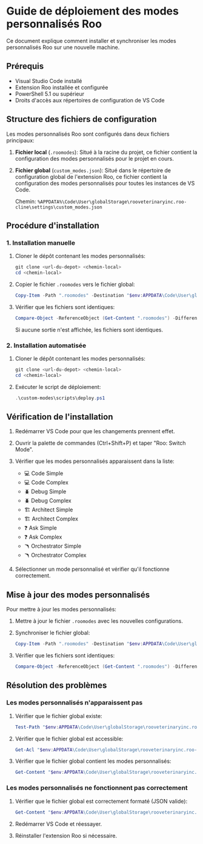# Guide de déploiement des modes personnalisés Roo

Ce document explique comment installer et synchroniser les modes personnalisés Roo sur une nouvelle machine.

## Prérequis

- Visual Studio Code installé
- Extension Roo installée et configurée
- PowerShell 5.1 ou supérieur
- Droits d'accès aux répertoires de configuration de VS Code

## Structure des fichiers de configuration

Les modes personnalisés Roo sont configurés dans deux fichiers principaux:

1. **Fichier local** (`.roomodes`): Situé à la racine du projet, ce fichier contient la configuration des modes personnalisés pour le projet en cours.

2. **Fichier global** (`custom_modes.json`): Situé dans le répertoire de configuration global de l'extension Roo, ce fichier contient la configuration des modes personnalisés pour toutes les instances de VS Code.

   Chemin: `%APPDATA%\Code\User\globalStorage\rooveterinaryinc.roo-cline\settings\custom_modes.json`

## Procédure d'installation

### 1. Installation manuelle

1. Cloner le dépôt contenant les modes personnalisés:
   ```powershell
   git clone <url-du-depot> <chemin-local>
   cd <chemin-local>
   ```

2. Copier le fichier `.roomodes` vers le fichier global:
   ```powershell
   Copy-Item -Path ".roomodes" -Destination "$env:APPDATA\Code\User\globalStorage\rooveterinaryinc.roo-cline\settings\custom_modes.json" -Force
   ```

3. Vérifier que les fichiers sont identiques:
   ```powershell
   Compare-Object -ReferenceObject (Get-Content ".roomodes") -DifferenceObject (Get-Content "$env:APPDATA\Code\User\globalStorage\rooveterinaryinc.roo-cline\settings\custom_modes.json")
   ```
   Si aucune sortie n'est affichée, les fichiers sont identiques.

### 2. Installation automatisée

1. Cloner le dépôt contenant les modes personnalisés:
   ```powershell
   git clone <url-du-depot> <chemin-local>
   cd <chemin-local>
   ```

2. Exécuter le script de déploiement:
   ```powershell
   .\custom-modes\scripts\deploy.ps1
   ```

## Vérification de l'installation

1. Redémarrer VS Code pour que les changements prennent effet.

2. Ouvrir la palette de commandes (Ctrl+Shift+P) et taper "Roo: Switch Mode".

3. Vérifier que les modes personnalisés apparaissent dans la liste:
   - 💻 Code Simple
   - 💻 Code Complex
   - 🪲 Debug Simple
   - 🪲 Debug Complex
   - 🏗️ Architect Simple
   - 🏗️ Architect Complex
   - ❓ Ask Simple
   - ❓ Ask Complex
   - 🪃 Orchestrator Simple
   - 🪃 Orchestrator Complex

4. Sélectionner un mode personnalisé et vérifier qu'il fonctionne correctement.

## Mise à jour des modes personnalisés

Pour mettre à jour les modes personnalisés:

1. Mettre à jour le fichier `.roomodes` avec les nouvelles configurations.

2. Synchroniser le fichier global:
   ```powershell
   Copy-Item -Path ".roomodes" -Destination "$env:APPDATA\Code\User\globalStorage\rooveterinaryinc.roo-cline\settings\custom_modes.json" -Force
   ```

3. Vérifier que les fichiers sont identiques:
   ```powershell
   Compare-Object -ReferenceObject (Get-Content ".roomodes") -DifferenceObject (Get-Content "$env:APPDATA\Code\User\globalStorage\rooveterinaryinc.roo-cline\settings\custom_modes.json")
   ```

## Résolution des problèmes

### Les modes personnalisés n'apparaissent pas

1. Vérifier que le fichier global existe:
   ```powershell
   Test-Path "$env:APPDATA\Code\User\globalStorage\rooveterinaryinc.roo-cline\settings\custom_modes.json"
   ```

2. Vérifier que le fichier global est accessible:
   ```powershell
   Get-Acl "$env:APPDATA\Code\User\globalStorage\rooveterinaryinc.roo-cline\settings\custom_modes.json"
   ```

3. Vérifier que le fichier global contient les modes personnalisés:
   ```powershell
   Get-Content "$env:APPDATA\Code\User\globalStorage\rooveterinaryinc.roo-cline\settings\custom_modes.json" | Select-String "slug"
   ```

### Les modes personnalisés ne fonctionnent pas correctement

1. Vérifier que le fichier global est correctement formaté (JSON valide):
   ```powershell
   Get-Content "$env:APPDATA\Code\User\globalStorage\rooveterinaryinc.roo-cline\settings\custom_modes.json" | ConvertFrom-Json
   ```

2. Redémarrer VS Code et réessayer.

3. Réinstaller l'extension Roo si nécessaire.